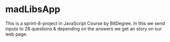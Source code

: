 # madLibsApp
This is a sprint-8-project in JavaScript Course by BitDegree. In this we send inputs to 28 questions &amp; depending on the answers we get an story on our web page.
